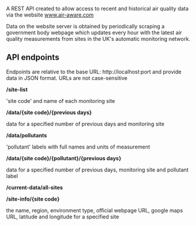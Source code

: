 A REST API created to allow access to recent and historical air quality data via the website www.air-aware.com

Data on the website server is obtained by periodically scraping a government body webpage which updates every hour with the latest air quality measurements from sites in the UK's automatic monitoring network.


API endpoints
-------------

Endpoints are relative to the base URL: http://localhost:port and provide data in JSON format.
URLs are not case-sensitive


**/site-list**

'site code' and name of each monitoring site

**/data/{site code}/{previous days}**

data for a specified number of previous days and monitoring site


**/data/pollutants**

'pollutant' labels with full names and units of measurement


**/data/{site code}/{pollutant}/{previous days}**

data for a specified number of previous days, monitoring site and pollutant label


**/current-data/all-sites**



**/site-info/{site code}**

the name, region, environment type, official webpage URL, google maps URL, latitude and longitude for a specified site



